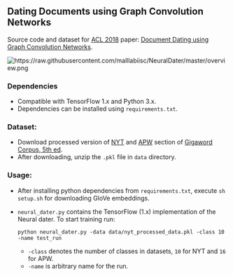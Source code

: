 ## Dating Documents using Graph Convolution Networks

Source code and dataset for [ACL 2018](http://acl2018.org) paper: [Document Dating using Graph Convolution Networks](http://malllabiisc.github.io/publications/papers/neuraldater_acl18.pdf).

<img src="https://raw.githubusercontent.com/malllabiisc/NeuralDater/master/overview.png" alt="https://raw.githubusercontent.com/malllabiisc/NeuralDater/master/overview.png">

### Dependencies

* Compatible with TensorFlow 1.x and Python 3.x.
* Dependencies can be installed using `requirements.txt`.


### Dataset:

* Download processed version of [NYT](https://drive.google.com/file/d/1wqQRFeA1ESAOJqrwUNakfa77n_S9cmBi/view?usp=sharing) and [APW](https://drive.google.com/open?id=1tll04ZBooB3Mohm6It-v8MBcjMCC3Y1w) section of  [Gigaword Corpus, 5th ed](https://catalog.ldc.upenn.edu/ldc2011t07).
* After downloading, unzip the `.pkl` file in `data` directory.

### Usage:

* After installing python dependencies from `requirements.txt`, execute `sh setup.sh` for downloading GloVe embeddings.

* `neural_dater.py` contains the TensorFlow (1.x) implementation of the Neural dater. To start training run: 

  ```shell
  python neural_dater.py -data data/nyt_processed_data.pkl -class 10 -name test_run
  ```

  * `-class` denotes the number of classes in datasets,  `10` for NYT and `16` for APW.
  * `-name` is arbitrary name for the run.